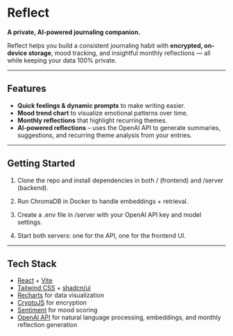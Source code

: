 # Reflect
**A private, AI-powered journaling companion.**

Reflect helps you build a consistent journaling habit with **encrypted, on-device storage**, mood tracking, and insightful monthly reflections — all while keeping your data 100% private.

---

## Features
- **Quick feelings & dynamic prompts** to make writing easier.
- **Mood trend chart** to visualize emotional patterns over time.
- **Monthly reflections** that highlight recurring themes.
- **AI-powered reflections** – uses the OpenAI API to generate summaries, suggestions, and recurring theme analysis from your entries.

---

## Getting Started

1. Clone the repo and install dependencies in both / (frontend) and /server (backend).

2. Run ChromaDB in Docker to handle embeddings + retrieval.

3. Create a .env file in /server with your OpenAI API key and model settings.

4. Start both servers: one for the API, one for the frontend UI.

---

## Tech Stack

* [React](https://react.dev/) + [Vite](https://vitejs.dev/)
* [Tailwind CSS](https://tailwindcss.com/) + [shadcn/ui](https://ui.shadcn.com/)
* [Recharts](https://recharts.org/) for data visualization
* [CryptoJS](https://www.npmjs.com/package/crypto-js) for encryption
* [Sentiment](https://www.npmjs.com/package/sentiment) for mood scoring
* [OpenAI API](https://platform.openai.com/docs/) for natural language processing, embeddings, and monthly reflection generation
